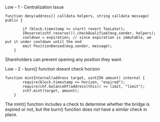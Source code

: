 Low - 1 - Centralization Issue
```
function deny(address[] calldata helpers, string calldata message) public {
        
        if (block.timestamp >= start) revert TooLate();
        IReserve(zchf.reserve()).checkQualified(msg.sender, helpers);
        cooldown = expiration; // since expiration is immutable, we put it under cooldown until the end
        emit PositionDenied(msg.sender, message);
    }
```
Shareholders can prevent opening any position they want.

Low - 2 - burn() function doesnt check horizon

```
function mintInternal(address target, uint256 amount) internal {
        require(block.timestamp <= horizon, "expired");
        require(chf.balanceOf(address(this)) <= limit, "limit");
        zchf.mint(target, amount);
    }
```
The mint() function includes a check to determine whether the bridge is expired or not, but the burn() function does not have a similar check in place.
